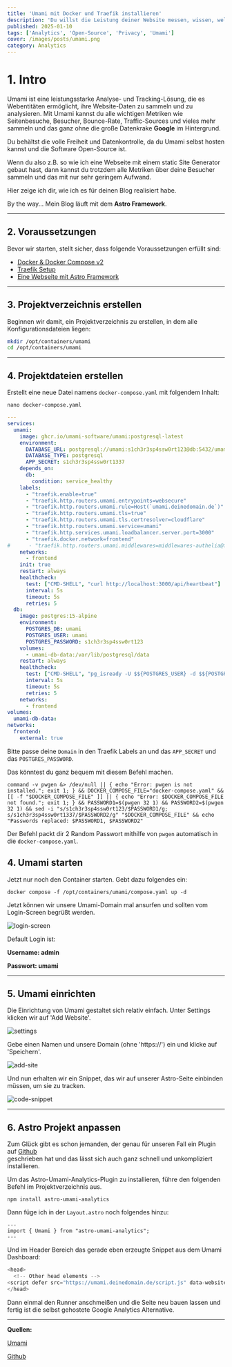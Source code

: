 ```yaml
---
title: 'Umami mit Docker und Traefik installieren'
description: 'Du willst die Leistung deiner Website messen, wissen, welche Artikel oft gelesen werden und wo dein Publikum herkommt, und das ganz ohne Google-Analytics?'
published: 2025-01-10
tags: ['Analytics', 'Open-Source', 'Privacy', 'Umami']
cover: /images/posts/umami.png
category: Analytics
---
```


# 1. Intro

Umami ist eine leistungsstarke Analyse- und Tracking-Lösung, die es Webentitäten ermöglicht, ihre Website-Daten zu sammeln und zu analysieren. 
Mit Umami kannst du alle wichtigen Metriken wie Seitenbesuche, Besucher, Bounce-Rate, Traffic-Sources und vieles mehr sammeln und das ganz ohne die große Datenkrake
**Google** im Hintergrund.

Du behältst die volle Freiheit und Datenkontrolle, da du Umami selbst hosten kannst und die Software Open-Source ist.

Wenn du also z.B. so wie ich eine Webseite mit einem static Site Generator gebaut hast, dann kannst du trotzdem alle Metriken über deine Besucher sammeln und das mit nur sehr geringem Aufwand. 

Hier zeige ich dir, wie ich es für deinen Blog realisiert habe.

By the way... Mein Blog läuft mit dem **Astro Framework**.

---

## 2. Voraussetzungen

Bevor wir starten, stellt sicher, dass folgende Voraussetzungen erfüllt sind:

- [Docker & Docker Compose v2](/posts/server-setup#5-docker-und-docker-compose)
- [Traefik Setup](/posts/traefik)
- [Eine Webseite mit Astro Framework](https://astro.build)

---

## 3. Projektverzeichnis erstellen

Beginnen wir damit, ein Projektverzeichnis zu erstellen, in dem alle Konfigurationsdateien liegen:

```bash
mkdir /opt/containers/umami
cd /opt/containers/umami
```

---

## 4. Projektdateien erstellen

Erstellt eine neue Datei namens `docker-compose.yaml` mit folgendem Inhalt:

```shell
nano docker-compose.yaml
```

```yaml title="docker-compose.yaml"
---
services:
  umami:
    image: ghcr.io/umami-software/umami:postgresql-latest
    environment:
      DATABASE_URL: postgresql://umami:s1ch3r3sp4ssw0rt123@db:5432/umami
      DATABASE_TYPE: postgresql
      APP_SECRET: s1ch3r3sp4ssw0rt1337
    depends_on:
      db:
        condition: service_healthy
    labels:
      - "traefik.enable=true"
      - "traefik.http.routers.umami.entrypoints=websecure"
      - "traefik.http.routers.umami.rule=Host(`umami.deinedomain.de`)"
      - "traefik.http.routers.umami.tls=true"
      - "traefik.http.routers.umami.tls.certresolver=cloudflare"
      - "traefik.http.routers.umami.service=umami"
      - "traefik.http.services.umami.loadbalancer.server.port=3000"
      - "traefik.docker.network=frontend"
#      - "traefik.http.routers.umami.middlewares=middlewares-authelia@file" <---> Könnt ihr aktivieren, wenn ich das Dashboard mit 2FA Schützen wollt.
    networks:
      - frontend
    init: true
    restart: always
    healthcheck:
      test: ["CMD-SHELL", "curl http://localhost:3000/api/heartbeat"]
      interval: 5s
      timeout: 5s
      retries: 5
  db:
    image: postgres:15-alpine
    environment:
      POSTGRES_DB: umami
      POSTGRES_USER: umami
      POSTGRES_PASSWORD: s1ch3r3sp4ssw0rt123
    volumes:
      - umami-db-data:/var/lib/postgresql/data
    restart: always
    healthcheck:
      test: ["CMD-SHELL", "pg_isready -U $${POSTGRES_USER} -d $${POSTGRES_DB}"]
      interval: 5s
      timeout: 5s
      retries: 5
    networks:
      - frontend
volumes:
  umami-db-data:
networks:
  frontend:
    external: true
```

Bitte passe deine `Domain` in den Traefik Labels an und das `APP_SECRET` und das `POSTGRES_PASSWORD`.

Das könntest du ganz bequem mit diesem Befehl machen.

```shell
command -v pwgen &> /dev/null || { echo "Error: pwgen is not installed."; exit 1; } && DOCKER_COMPOSE_FILE="docker-compose.yaml" && [[ -f "$DOCKER_COMPOSE_FILE" ]] || { echo "Error: $DOCKER_COMPOSE_FILE not found."; exit 1; } && PASSWORD1=$(pwgen 32 1) && PASSWORD2=$(pwgen 32 1) && sed -i "s/s1ch3r3sp4ssw0rt123/$PASSWORD1/g; s/s1ch3r3sp4ssw0rt1337/$PASSWORD2/g" "$DOCKER_COMPOSE_FILE" && echo "Passwords replaced: $PASSWORD1, $PASSWORD2"
```

Der Befehl packt dir 2 Random Passwort mithilfe von `pwgen` automatisch in die `docker-compose.yaml`.

## 4. Umami starten

Jetzt nur noch den Container starten. Gebt dazu folgendes ein:

```shell
docker compose -f /opt/containers/umami/compose.yaml up -d
```

Jetzt können wir unsere Umami-Domain mal ansurfen und sollten vom Login-Screen begrüßt werden.

![login-screen](./umami1.png)

Default Login ist:

**Username: admin**

**Passwort: umami**

---

## 5. Umami einrichten

Die Einrichtung von Umami gestaltet sich relativ einfach. Unter Settings klicken wir auf 'Add Website'.

![settings](./umami2.png)

Gebe einen Namen und unsere Domain (ohne 'https://') ein und klicke auf 'Speichern'.

![add-site](./umami3.png)

Und nun erhalten wir ein Snippet, das wir auf unserer Astro-Seite einbinden müssen, um sie zu tracken.

![code-snippet](./umami4.png)

---

## 6. Astro Projekt anpassen

Zum Glück gibt es schon jemanden, der genau für unseren Fall ein Plugin auf [Github](https://github.com/thevrus/astro-umami-analytics)  
geschrieben hat und das lässt sich auch ganz schnell und unkompliziert installieren.

Um das Astro-Umami-Analytics-Plugin zu installieren, führe den folgenden Befehl im Projektverzeichnis aus.

```shell
npm install astro-umami-analytics
```

Dann füge ich in der `Layout.astro` noch folgendes hinzu:

```shell
---
import { Umami } from "astro-umami-analytics";
---
```

Und im Header Bereich das gerade eben erzeugte Snippet aus dem Umami Dashboard:

```js
<head>
  <!-- Other head elements -->
<script defer src="https://umami.deinedomain.de/script.js" data-website-id="67e3d4f9-3537-1337-123-cbef7eb334d0"></script>
</head>
```

Dann einmal den Runner anschmeißen und die Seite neu bauen lassen und fertig ist die selbst gehostete Google Analytics Alternative.

---

**Quellen:**

[Umami](https://umami.is/)

[Github](https://github.com/thevrus/astro-umami-analytics)  